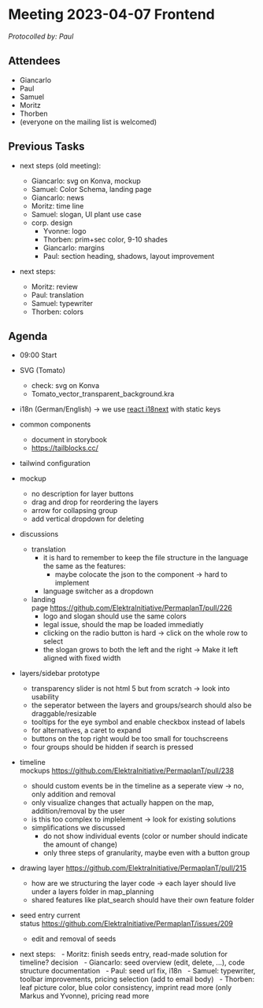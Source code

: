 # Meeting 2023-04-07 Frontend

_Protocolled by: Paul_

## Attendees

- Giancarlo
- Paul
- Samuel
- Moritz
- Thorben
- (everyone on the mailing list is welcomed)

## Previous Tasks

- next steps (old meeting):

  - Giancarlo: svg on Konva, mockup
  - Samuel: Color Schema, landing page
  - Giancarlo: news
  - Moritz: time line
  - Samuel: slogan, UI plant use case
  - corp. design
    - Yvonne: logo
    - Thorben: prim+sec color, 9-10 shades
    - Giancarlo: margins
    - Paul: section heading, shadows, layout improvement

- next steps:
  - Moritz: review
  - Paul: translation
  - Samuel: typewriter
  - Thorben: colors

## Agenda

- 09:00 Start
- SVG (Tomato)
  - check: svg on Konva
  - Tomato_vector_transparent_background.kra
- i18n (German/English) -> we use [react i18next](https://react.i18next.com/) with static keys
- common components
  - document in storybook
  - https://tailblocks.cc/
- tailwind configuration
- mockup
  - no description for layer buttons
  - drag and drop for reordering the layers
  - arrow for collapsing group
  - add vertical dropdown for deleting

- discussions
  - translation
    - it is hard to remember to keep the file structure in the language the same as the features:
      - maybe colocate the json to the component -> hard to implement
    - language switcher as a dropdown
  - landing page https://github.com/ElektraInitiative/PermaplanT/pull/226
    - logo and slogan should use the same colors
    - legal issue, should the map be loaded immediatly
    - clicking on the radio button is hard -> click on the whole row to select
    - the slogan grows to both the left and the right -> Make it left aligned with fixed width
 - layers/sidebar prototype
    - transparency slider is not html 5 but from scratch -> look into usability
    - the seperator between the layers and groups/search should also be draggable/resizable
    - tooltips for the eye symbol and enable checkbox instead of labels
    - for alternatives, a caret to expand
    - buttons on the top right would be too small for touchscreens
    - four groups should be hidden if search is pressed
  - timeline mockups https://github.com/ElektraInitiative/PermaplanT/pull/238
    - should custom events be in the timeline as a seperate view -> no, only addition and removal
    - only visualize changes that actually happen on the map, addition/removal by the user
    - is this too complex to implelement -> look for existing solutions
    - simplifications we discussed
      - do not show individual events (color or number should indicate the amount of change)
      - only three steps of granularity, maybe even with a button group
  - drawing layer https://github.com/ElektraInitiative/PermaplanT/pull/215
    - how are we structuring the layer code -> each layer should live under a layers folder in map_planning
    - shared features like plat_search should have their own feature folder
  - seed entry current status https://github.com/ElektraInitiative/PermaplanT/issues/209
    - edit and removal of seeds

- next steps:
  - Moritz: finish seeds entry, read-made solution for timeline? decision
  - Giancarlo: seed overview  (edit, delete, ...), code structure documentation
  - Paul: seed url fix, i18n
  - Samuel: typewriter, toolbar improvements, pricing selection (add to email body)
  - Thorben: leaf picture color, blue color consistency, imprint read more (only Markus and Yvonne), pricing read more
